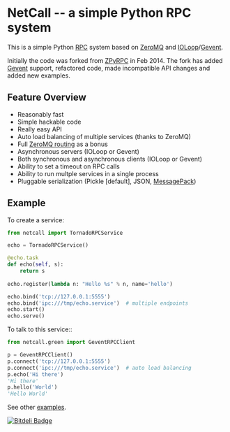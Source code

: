 # NetCall -- a simple Python RPC system

This is a simple Python [RPC](http://en.wikipedia.org/wiki/Remote_procedure_call)
system based on [ZeroMQ](http://zeromq.org/tutorials:dealer-and-router)
and [IOLoop](http://zeromq.github.io/pyzmq/api/generated/zmq.eventloop.ioloop.html#zmq.eventloop.ioloop.ZMQIOLoop)/[Gevent](http://www.gevent.org/).

Initially the code was forked from [ZPyRPC](https://github.com/ellisonbg/zpyrpc) in Feb 2014.
The fork has added [Gevent](http://www.gevent.org/) support, refactored code, made incompatible API changes
and added new examples.

## Feature Overview

* Reasonably fast
* Simple hackable code
* Really easy API
* Auto load balancing of multiple services (thanks to ZeroMQ)
* Full [ZeroMQ routing](http://zeromq.org/tutorials:dealer-and-router) as a bonus
* Asynchronous servers (IOLoop or Gevent)
* Both synchronous and asynchronous clients (IOLoop or Gevent)
* Ability to set a timeout on RPC calls
* Ability to run multple services in a single process
* Pluggable serialization (Pickle [default], JSON, [MessagePack](http://msgpack.org/))

## Example

To create a service:

```python
from netcall import TornadoRPCService

echo = TornadoRPCService()

@echo.task
def echo(self, s):
    return s
    
echo.register(lambda n: "Hello %s" % n, name='hello')    

echo.bind('tcp://127.0.0.1:5555')
echo.bind('ipc:///tmp/echo.service')  # multiple endpoints
echo.start()
echo.serve()
```

To talk to this service::

```python
from netcall.green import GeventRPCClient

p = GeventRPCClient()
p.connect('tcp://127.0.0.1:5555')
p.connect('ipc:///tmp/echo.service')  # auto load balancing
p.echo('Hi there')
'Hi there'
p.hello('World')
'Hello World'
```

See other [examples](https://github.com/aglyzov/netcall/tree/master/examples).



[![Bitdeli Badge](https://d2weczhvl823v0.cloudfront.net/aglyzov/netcall/trend.png)](https://bitdeli.com/free "Bitdeli Badge")

